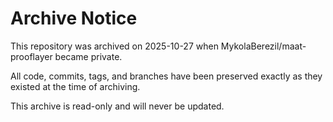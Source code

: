 # Archive Notice

This repository was archived on 2025-10-27 when MykolaBerezil/maat-prooflayer became private.

All code, commits, tags, and branches have been preserved exactly as they existed at the time of archiving.

This archive is read-only and will never be updated.
